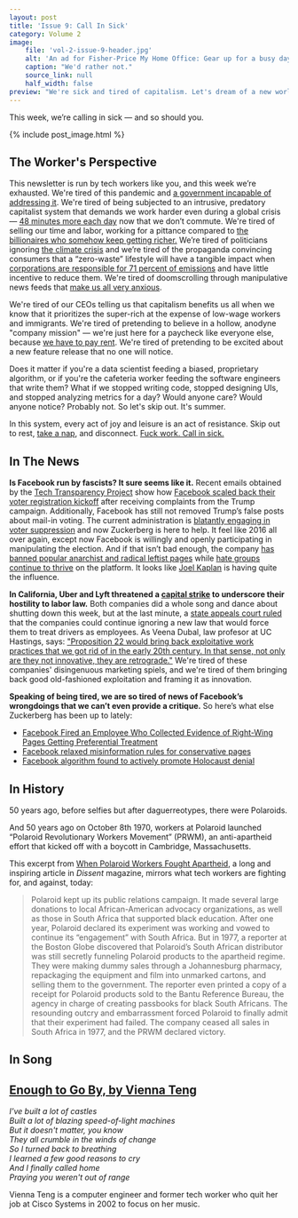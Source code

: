 ```yaml
---
layout: post
title: 'Issue 9: Call In Sick'
category: Volume 2
image:
    file: 'vol-2-issue-9-header.jpg'
    alt: 'An ad for Fisher-Price My Home Office: Gear up for a busy day of pretend play'
    caption: "We'd rather not."
    source_link: null
    half_width: false
preview: "We're sick and tired of capitalism. Let's dream of a new world together."
---
```


This week, we’re calling in sick &mdash; and so should you.

<!--excerpt-->

{% include post_image.html %}

## The Worker's Perspective


This newsletter is run by tech workers like you, and this week we’re exhausted. We're tired of this pandemic and [a government incapable of addressing it](https://www.nytimes.com/interactive/2020/08/12/us/covid-deaths-us.html). We're tired of being subjected to an intrusive, predatory capitalist system that demands we work harder even during a global crisis — [48 minutes more each day](https://www.bloomberg.com/amp/news/articles/2020-08-03/the-pandemic-workday-is-48-minutes-longer-and-has-more-meetings#click=https://t.co/vcKokBFK3B) now that we don’t commute. We're tired of selling our time and labor, working for a pittance compared to [the billionaires who somehow keep getting richer.](https://www.cnbc.com/2020/05/21/american-billionaires-got-434-billion-richer-during-the-pandemic.html) We’re tired of politicians ignoring [the climate crisis](https://www.nytimes.com/2020/08/19/us/ca-fires.html) and we’re tired of the propaganda convincing consumers that a “zero-waste” lifestyle will have a tangible impact when [corporations are responsible for 71 percent of emissions](https://www.theguardian.com/sustainable-business/2017/jul/10/100-fossil-fuel-companies-investors-responsible-71-global-emissions-cdp-study-climate-change) and have little incentive to reduce them. We're tired of doomscrolling through manipulative news feeds that [make us all very anxious](https://theanarchistlibrary.org/library/institute-for-precarious-consciousness-we-are-all-very-anxious).

We're tired of our CEOs telling us that capitalism benefits us all when we know that it prioritizes the super-rich at the expense of low-wage workers and immigrants. We're tired of pretending to believe in a hollow, anodyne "company mission" — we're just here for a paycheck like everyone else, because [we have to pay rent](https://cancelrent.us). We're tired of pretending to be excited about a new feature release that no one will notice.

Does it matter if you're a data scientist feeding a biased, proprietary algorithm, or if you're the cafeteria worker feeding the software engineers that write them? What if we stopped writing code, stopped designing UIs, and stopped analyzing metrics for a day? Would anyone care? Would anyone notice? Probably not. So let's skip out. It's summer.

In this system, every act of joy and leisure is an act of resistance. Skip out to rest, [take a nap](https://thenapministry.wordpress.com/2020/08/03/resources-from-a-space-to-restexperience-with-wa-na-wari-central-district-forum-ideas-and-langston/), and disconnect. [Fuck work. Call in sick.](https://www.strike.coop/bullshit-jobs/)


## In The News



**Is Facebook run by fascists? It sure seems like it.** Recent emails obtained by the [Tech Transparency Project](https://www.techtransparencyproject.org) show how [Facebook scaled back their voter registration kickoff](https://www.techtransparencyproject.org/articles/facebook-scaled-back-voter-registration-kickoff) after receiving complaints from the Trump campaign. Additionally, Facebook has still not removed Trump’s false posts about mail-in voting. The current administration is [blatantly engaging in voter suppression](https://www.washingtonpost.com/opinions/2020/08/13/trump-confesses-voter-supression/) and now Zuckerberg is here to help. It feel like 2016 all over again, except now Facebook is willingly and openly participating in manipulating the election. And if that isn’t bad enough, the company [has banned popular anarchist and radical leftist pages](https://crimethinc.com/2020/08/19/on-facebook-banning-pages-that-support-crimethinccom-and-the-digital-censorship-to-come) while [hate groups continue to thrive](https://www.techtransparencyproject.org/articles/facebooks-boogaloo-problem-record-failure) on the platform. It looks like [Joel Kaplan](https://www.cnbc.com/2019/10/29/warren-calls-out-facebook-policy-chief-former-bush-aide-joel-kaplan.html) is having quite the influence.

**In California, Uber and Lyft threatened a [capital strike](https://www.jacobinmag.com/2017/02/capital-strike-regulations-lending-productivity-economy-banks-bailout) to underscore their hostility to labor law.** Both companies did a whole song and dance about shutting down this week, but at the last minute, a [state appeals court ruled](https://www.cnet.com/news/lyft-and-uber-actually-arent-halting-operations-in-california-after-court-ruling/) that the companies could continue ignoring a new law that would force them to treat drivers as employees. As Veena Dubal, law profesor at UC Hastings, says: ["Proposition 22 would bring back exploitative work practices that we got rid of in the early 20th century. In that sense, not only are they not innovative, they are retrograde."](https://www.refinery29.com/en-us/2020/08/9978933/uber-lyft-california-rideshare-shut-down-news) We're tired of these companies' disingenuous marketing spiels, and we're tired of them bringing back good old-fashioned exploitation and framing it as innovation.

**Speaking of being tired, we are so tired of news of Facebook’s wrongdoings that we can’t even provide a critique.** So here’s what else Zuckerberg has been up to lately:

- [Facebook Fired an Employee Who Collected Evidence of Right-Wing Pages Getting Preferential Treatment](https://www.buzzfeednews.com/article/craigsilverman/facebook-zuckerberg-what-if-trump-disputes-election-results)
- [Facebook relaxed misinformation rules for conservative pages](https://www.nbcnews.com/tech/tech-news/sensitive-claims-bias-facebook-relaxed-misinformation-rules-conservative-pages-n1236182)
- [Facebook algorithm found to actively promote Holocaust denial](https://www.theguardian.com/world/2020/aug/16/facebook-algorithm-found-to-actively-promote-holocaust-denial)

## In History

50 years ago, before selfies but after daguerreotypes, there were Polaroids.

And 50 years ago on October 8th 1970, workers at Polaroid launched “Polaroid Revolutionary Workers Movement” (PRWM), an anti-apartheid effort that kicked off with a boycott in Cambridge, Massachusetts.

This excerpt from [When Polaroid Workers Fought Apartheid](https://www.dissentmagazine.org/online_articles/when-polaroid-workers-fought-apartheid), a long and inspiring article in _Dissent_ magazine, mirrors what tech workers are fighting for, and against, today:

> Polaroid kept up its public relations campaign. It made several large donations to local African-American advocacy organizations, as well as those in South Africa that supported black education. After one year, Polaroid declared its experiment was working and vowed to continue its “engagement” with South Africa. But in 1977, a reporter at the Boston Globe discovered that Polaroid’s South African distributor was still secretly funneling Polaroid products to the apartheid regime. They were making dummy sales through a Johannesburg pharmacy, repackaging the equipment and film into unmarked cartons, and selling them to the government. The reporter even printed a copy of a receipt for Polaroid products sold to the Bantu Reference Bureau, the agency in charge of creating passbooks for black South Africans. The resounding outcry and embarrassment forced Polaroid to finally admit that their experiment had failed. The company ceased all sales in South Africa in 1977, and the PRWM declared victory.

## In Song

## [Enough to Go By, by Vienna Teng](https://www.youtube.com/watch?v=rVw8oWrHKEQ)

*I've built a lot of castles*  
*Built a lot of blazing speed-of-light machines*  
*But it doesn't matter, you know*  
*They all crumble in the winds of change*  
*So I turned back to breathing*  
*I learned a few good reasons to cry*  
*And I finally called home*  
*Praying you weren't out of range*

Vienna Teng is a computer engineer and former tech worker who quit her job at Cisco Systems in 2002 to focus on her music.
